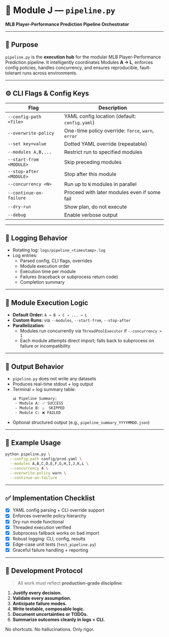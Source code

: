 # 🧬 Module J — `pipeline.py`  
**MLB Player-Performance Prediction Pipeline Orchestrator**

---

## 🎯 Purpose  
`pipeline.py` is the **execution hub** for the modular MLB Player-Performance Prediction pipeline. It intelligently coordinates Modules **A → L**, enforces config policies, handles concurrency, and ensures reproducible, fault-tolerant runs across environments.

---

## ⚙️ CLI Flags & Config Keys  

| **Flag**                     | **Description**                                                   |
|-----------------------------|-------------------------------------------------------------------|
| `--config-path <file>`      | YAML config location (default: `config.yaml`)                     |
| `--overwrite-policy`        | One-time policy override: `force`, `warn`, `error`                |
| `--set key=value`           | Dotted YAML override (repeatable)                                 |
| `--modules A,B,...`         | Restrict run to specified modules                                 |
| `--start-from <MODULE>`     | Skip preceding modules                                            |
| `--stop-after <MODULE>`     | Stop after this module                                            |
| `--concurrency <N>`         | Run up to `N` modules in parallel                                 |
| `--continue-on-failure`     | Proceed with later modules even if some fail                      |
| `--dry-run`                 | Show plan, do not execute                                         |
| `--debug`                   | Enable verbose output                                             |

---

## 🧾 Logging Behavior  

- Rotating log: `logs/pipeline_<timestamp>.log`
- Log entries:
  - Parsed config, CLI flags, overrides
  - Module execution order
  - Execution time per module
  - Failures (traceback or subprocess return code)
  - Completion summary

---

## 🔁 Module Execution Logic  

- **Default Order:** `A → B → C → ... → L`
- **Custom Runs:** via `--modules`, `--start-from`, `--stop-after`
- **Parallelization:**
  - Modules run concurrently via `ThreadPoolExecutor` if `--concurrency > 1`
  - Each module attempts direct import; falls back to subprocess on failure or incompatibility

---

## 🧪 Output Behavior  

- `pipeline.py` does not write any datasets
- Produces real-time stdout + log output
- Terminal + log summary table:
  ```bash
  📊 Pipeline Summary:
   - Module A: ✅ SUCCESS
   - Module B: ⚠️  SKIPPED
   - Module C: ❌ FAILED
  ```
- Optional structured output (e.g., `pipeline_summary_YYYYMMDD.json`)

---

## 🚀 Example Usage  

```bash
python pipeline.py \
  --config-path config/prod.yaml \
  --modules A,B,C,D,E,F,G,H,I,J,K,L \
  --concurrency 4 \
  --overwrite-policy warn \
  --continue-on-failure
```

---

## ✅ Implementation Checklist  

- [x] YAML config parsing + CLI override support  
- [x] Enforces overwrite policy hierarchy  
- [x] Dry-run mode functional  
- [x] Threaded execution verified  
- [x] Subprocess fallback works on bad import  
- [x] Robust logging: CLI, config, results  
- [x] Edge-case unit tests (`test_pipeline.py`)  
- [x] Graceful failure handling + reporting  

---

## 🧠 Development Protocol  

> All work must reflect **production-grade discipline**:

1. **Justify every decision.**  
2. **Validate every assumption.**  
3. **Anticipate failure modes.**  
4. **Write testable, composable logic.**  
5. **Document uncertainties or TODOs.**  
6. **Summarize outcomes cleanly in logs + CLI.**

No shortcuts. No hallucinations. Only rigor.

